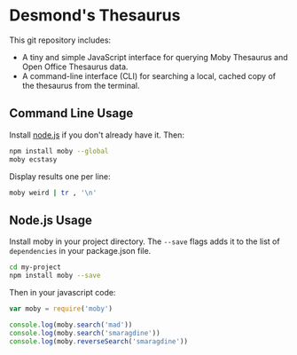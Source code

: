 # Desmond's Thesaurus

This git repository includes:

- A tiny and simple JavaScript interface for querying Moby Thesaurus and Open Office Thesaurus data.
- A command-line interface (CLI) for searching a local, cached copy of the thesaurus from the terminal.

## Command Line Usage

Install [node.js](http://nodejs.org/) if you don't already have it. Then:

```sh
npm install moby --global
moby ecstasy
```

Display results one per line:

```sh
moby weird | tr , '\n'
```

## Node.js Usage

Install moby in your project directory. The `--save` flags adds it to the list of
`dependencies` in your package.json file.

```sh
cd my-project
npm install moby --save
```

Then in your javascript code:

```js
var moby = require('moby')

console.log(moby.search('mad'))
console.log(moby.search('smaragdine'))
console.log(moby.reverseSearch('smaragdine'))
```
